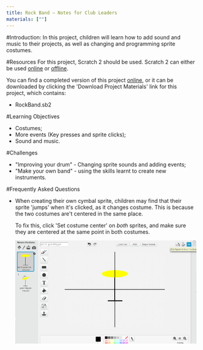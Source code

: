 ```yaml
---
title: Rock Band — Notes for Club Leaders
materials: [""]
---
```


#Introduction:
In this project, children will learn how to add sound and music to their projects, as well as changing and programming sprite costumes.

#Resources
For this project, Scratch 2 should be used. Scratch 2 can either be used <a href="http://scratch.mit.edu/projects/editor/">online</a> or <a href="http://scratch.mit.edu/scratch2download/">offline</a>.

You can find a completed version of this project <a href="http://scratch.mit.edu/projects/26741186/#editor">online</a>, or it can be downloaded by clicking the 'Download Project Materials' link for this project, which contains:

+ RockBand.sb2

#Learning Objectives
+ Costumes;
+ More events (Key presses and sprite clicks);
+ Sound and music.

#Challenges
+ "Improving your drum" - Changing sprite sounds and adding events;
+ "Make your own band" - using the skills learnt to create new instruments.

#Frequently Asked Questions
+ When creating their own cymbal sprite, children may find that their sprite 'jumps' when it's clicked, as it changes costume. This is because the two costumes are't centered in the same place.

	To fix this, click 'Set costume center' on _both_ sprites, and make sure they are centered at the same point in both costumes.

	![screenshot](band-center.png)
